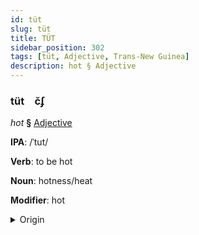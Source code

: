 ```yaml
---
id: tüt
slug: tüt
title: TÜT
sidebar_position: 302
tags: [tüt, Adjective, Trans-New Guinea]
description: hot § Adjective
---
```


### tüt&emsp;<span kind="abugida">c̆ʄ</span>

*hot* **§** [Adjective](../../tags/Adjective)

**IPA**: /ˈtut/

**Verb**: to be hot

**Noun**: hotness/heat

**Modifier**: hot

<details>
    <summary>Origin</summary>
    Bring Klon tut [tut]<br/>
    <em>Trans-New Guinea Language Family</em>
</details>